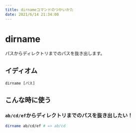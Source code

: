 ```yaml
---
title: dirnameコマンドのつかいかた
date: 2021/6/14 21:34:00
---
```


# dirname

パスからディレクトリまでのパスを抜き出します。

## イディオム

```
dirname [パス]
```

## こんな時に使う

### `ab/cd/ef`からディレクトリまでのパスを抜き出したい！

```sh
dirname ab/cd/ef # => ab/cd
```